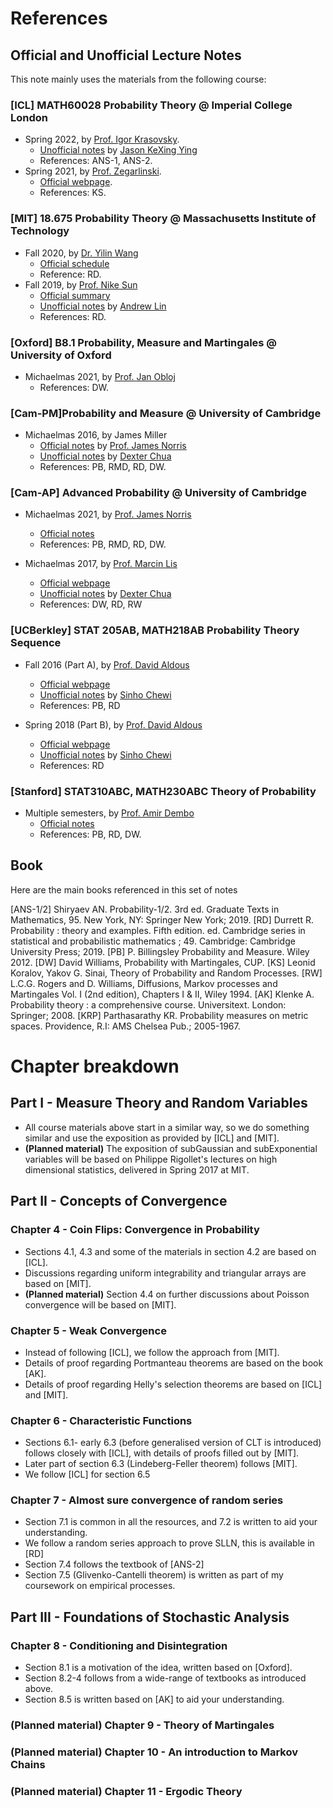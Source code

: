 # References

## Official and Unofficial Lecture Notes

This note mainly uses the materials from the following course:

### [ICL] MATH60028 Probability Theory @ Imperial College London
- Spring 2022, by [Prof. Igor Krasovsky](https://www.imperial.ac.uk/people/i.krasovsky).
  - [Unofficial notes](https://github.com/JasonKYi/y3_notes/tree/main/Probability_Theory) by [Jason KeXing Ying](https://github.com/JasonKYi)
  - References: ANS-1, ANS-2.
- Spring 2021, by [Prof. Zegarlinski](https://www.imperial.ac.uk/people/b.zegarlinski).
  - [Official webpage](https://www.ma.ic.ac.uk/~boz/M3P6/m345p6.html).
  - References: KS.

### [MIT] 18.675 Probability Theory @ Massachusetts Institute of Technology
- Fall 2020, by [Dr. Yilin Wang](http://yilwang.weebly.com/)
  - [Official schedule](http://yilwang.weebly.com/uploads/1/2/7/0/127073729/18_675_summary.pdf)
  - Reference: RD.
- Fall 2019, by [Prof. Nike Sun](http://yilwang.weebly.com/)
  - [Official summary](https://math.mit.edu/~nsun/f19-18675-sch.pdf)
  - [Unofficial notes](http://www.mit.edu/~lindrew/18.675.pdf) by [Andrew Lin](http://www.mit.edu/~lindrew/index.html)
  - References: RD.

### [Oxford] B8.1 Probability, Measure and Martingales @ University of Oxford
- Michaelmas 2021, by [Prof. Jan Obloj](https://www.maths.ox.ac.uk/people/jan.obloj)
  - References: DW.

### [Cam-PM]Probability and Measure @ University of Cambridge
- Michaelmas 2016, by James Miller
  - [Official notes](http://www.statslab.cam.ac.uk/~james/Lectures/pm.pdf) by [Prof. James Norris](https://www.statslab.cam.ac.uk/~james/)
  - [Unofficial notes](https://dec41.user.srcf.net/notes/II_M/probability_and_measure.pdf) by [Dexter Chua](https://dec41.user.srcf.net/)
  - References: PB, RMD, RD, DW.

### [Cam-AP] Advanced Probability @ University of Cambridge
- Michaelmas 2021, by [Prof. James Norris](https://www.statslab.cam.ac.uk/~james/)
  - [Official notes](http://www.statslab.cam.ac.uk/~james/Lectures/ap.pdf)
  - References: PB, RMD, RD, DW.

- Michaelmas 2017, by [Prof. Marcin Lis](https://sites.google.com/view/marcin-lis/home?authuser=0)
  - [Official webpage](https://sites.google.com/view/marcin-lis/teaching/ap2017?authuser=0)
  - [Unofficial notes](https://dec41.user.srcf.net/notes/III_M/advanced_probability.pdf) by [Dexter Chua](https://dec41.user.srcf.net/)
  - References: DW, RD, RW

### [UCBerkley] STAT 205AB, MATH218AB Probability Theory Sequence
- Fall 2016 (Part A), by [Prof. David Aldous](https://www.stat.berkeley.edu/~aldous/)
  - [Official webpage](https://www.stat.berkeley.edu/~aldous/205A/)
  - [Unofficial notes](https://drive.google.com/file/d/0B_WFOD8f4jS5SnU2ZFoydVJUXzA/view?resourcekey=0-SJ_IG0UtZ0Jazh0K1VqyFw) by [Sinho Chewi](https://chewisinho.github.io/)
  - References: PB, RD
 
- Spring 2018 (Part B), by [Prof. David Aldous](https://www.stat.berkeley.edu/~aldous/)
  - [Official webpage](https://www.stat.berkeley.edu/~aldous/205B/)
  - [Unofficial notes](https://drive.google.com/file/d/0B_WFOD8f4jS5MUJ3M3g1SnowOTg/view?resourcekey=0-WWnF4AWwURWOexmfjo2gYg) by [Sinho Chewi](https://chewisinho.github.io/)
  - References: RD
 
### [Stanford] STAT310ABC, MATH230ABC Theory of Probability
- Multiple semesters, by [Prof. Amir Dembo](https://adembo.su.domains/)
  - [Official notes](https://adembo.su.domains/stat-310b/lnotes.pdf)
  - References: PB, RD, DW.

## Book
Here are the main books referenced in this set of notes

[ANS-1/2] Shiryaev AN. Probability-1/2. 3rd ed. Graduate Texts in Mathematics, 95. New York, NY: Springer New York; 2019.
[RD] Durrett R. Probability : theory and examples. Fifth edition. ed. Cambridge series in statistical and probabilistic mathematics ; 49. Cambridge: Cambridge University Press; 2019.
[PB] P. Billingsley Probability and Measure. Wiley 2012.
[DW] David Williams, Probability with Martingales, CUP.
[KS] Leonid Koralov, Yakov G. Sinai, Theory of Probability and Random Processes.
[RW] L.C.G. Rogers and D. Williams, Diffusions, Markov processes and Martingales Vol. I (2nd edition), Chapters I & II, Wiley 1994.
[AK] Klenke A. Probability theory : a comprehensive course. Universitext. London: Springer; 2008.
[KRP] Parthasarathy KR. Probability measures on metric spaces. Providence, R.I: AMS Chelsea Pub.; 2005-1967.

# Chapter breakdown

## Part I - Measure Theory and Random Variables
- All course materials above start in a similar way, so we do something similar and use the exposition as provided by [ICL] and [MIT].
- **(Planned material)** The exposition of subGaussian and subExponential variables will be based on Philippe Rigollet's lectures on high dimensional statistics, delivered in Spring 2017 at MIT. 

## Part II - Concepts of Convergence

### Chapter 4 - Coin Flips: Convergence in Probability
- Sections 4.1, 4.3 and some of the materials in section 4.2 are based on [ICL].
- Discussions regarding uniform integrability and triangular arrays are based on [MIT].
- **(Planned material)** Section 4.4 on further discussions about Poisson convergence will be based on [MIT].

### Chapter 5 - Weak Convergence
- Instead of following [ICL], we follow the approach from [MIT].
- Details of proof regarding Portmanteau theorems are based on the book [AK].
- Details of proof regarding Helly's selection theorems are based on [ICL] and [MIT].

### Chapter 6 - Characteristic Functions
- Sections 6.1- early 6.3 (before generalised version of CLT is introduced) follows closely with [ICL], with details of proofs filled out by [MIT].
- Later part of section 6.3 (Lindeberg-Feller theorem) follows [MIT].
- We follow [ICL] for section 6.5

### Chapter 7 - Almost sure convergence of random series
- Section 7.1 is common in all the resources, and 7.2 is written to aid your understanding.
- We follow a random series approach to prove SLLN, this is available in [RD]
- Section 7.4 follows the textbook of [ANS-2]
- Section 7.5 (Glivenko-Cantelli theorem) is written as part of my coursework on empirical processes.

## Part III - Foundations of Stochastic Analysis

### Chapter 8 - Conditioning and Disintegration
- Section 8.1 is a motivation of the idea, written based on [Oxford].
- Section 8.2-4 follows from a wide-range of textbooks as introduced above.
- Section 8.5 is written based on [AK] to aid your understanding.

### (Planned material) Chapter 9 - Theory of Martingales

### (Planned material) Chapter 10 - An introduction to Markov Chains

### (Planned material) Chapter 11 - Ergodic Theory